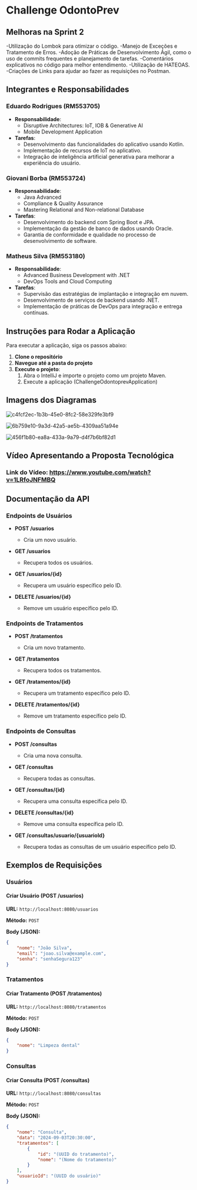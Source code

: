 # Challenge OdontoPrev

## Melhoras na Sprint 2
  -Utilização do Lombok para otimizar o código.
  -Manejo de Exceções e Tratamento de Erros.
  -Adoção de Práticas de Desenvolvimento Ágil, como o uso de commits frequentes e planejamento de tarefas.
  -Comentários explicativos no código para melhor entendimento.
  -Utilização de HATEOAS.
  -Criações de Links para ajudar ao fazer as requisições no Postman.


## Integrantes e Responsabilidades

### Eduardo Rodrigues (RM553705)
- **Responsabilidade**:
  - Disruptive Architectures: IoT, IOB & Generative AI
  - Mobile Development Application
- **Tarefas**:
  - Desenvolvimento das funcionalidades do aplicativo usando Kotlin.
  - Implementação de recursos de IoT no aplicativo.
  - Integração de inteligência artificial generativa para melhorar a experiência do usuário.

### Giovani Borba (RM553724)
- **Responsabilidade**:
  - Java Advanced
  - Compliance & Quality Assurance
  - Mastering Relational and Non-relational Database
- **Tarefas**:
  - Desenvolvimento do backend com Spring Boot e JPA.
  - Implementação da gestão de banco de dados usando Oracle.
  - Garantia de conformidade e qualidade no processo de desenvolvimento de software.

### Matheus Silva (RM553180)
- **Responsabilidade**:
  - Advanced Business Development with .NET
  - DevOps Tools and Cloud Computing
- **Tarefas**:
  - Supervisão das estratégias de implantação e integração em nuvem.
  - Desenvolvimento de serviços de backend usando .NET.
  - Implementação de práticas de DevOps para integração e entrega contínuas.


## Instruções para Rodar a Aplicação

Para executar a aplicação, siga os passos abaixo:

1. **Clone o repositório**
2. **Navegue até a pasta do projeto**
3. **Execute o projeto**: 
   1. Abra o IntelliJ e importe o projeto como um projeto Maven.
   2. Execute a aplicação (ChallengeOdontoprevApplication)

## Imagens dos Diagramas

![c4fcf2ec-1b3b-45e0-8fc2-58e329fe3bf9](https://github.com/user-attachments/assets/519b0b79-3c3a-4a8d-a9b7-f822d84266aa)

![6b759e10-9a3d-42a5-ae5b-4309aa51a94e](https://github.com/user-attachments/assets/649e6b58-19ea-40be-9283-50356db9e244)


![456f1b80-ea8a-433a-9a79-d4f7b6bf82d1](https://github.com/user-attachments/assets/b54bd7c7-72f1-469a-b087-e81a5ae56afc)


## Vídeo Apresentando a Proposta Tecnológica

### Link do Vídeo: https://www.youtube.com/watch?v=1LRfoJNFMBQ

## Documentação da API

### Endpoints de Usuários

- **POST /usuarios**
    - Cria um novo usuário.

- **GET /usuarios**
    - Recupera todos os usuários.

- **GET /usuarios/{id}**
    - Recupera um usuário específico pelo ID.

- **DELETE /usuarios/{id}**
    - Remove um usuário específico pelo ID.

### Endpoints de Tratamentos

- **POST /tratamentos**
    - Cria um novo tratamento.

- **GET /tratamentos**
    - Recupera todos os tratamentos.

- **GET /tratamentos/{id}**
    - Recupera um tratamento específico pelo ID.

- **DELETE /tratamentos/{id}**
    - Remove um tratamento específico pelo ID.

### Endpoints de Consultas

- **POST /consultas**
    - Cria uma nova consulta.

- **GET /consultas**
    - Recupera todas as consultas.

- **GET /consultas/{id}**
    - Recupera uma consulta específica pelo ID.

- **DELETE /consultas/{id}**
    - Remove uma consulta específica pelo ID.

- **GET /consultas/usuario/{usuarioId}**
    - Recupera todas as consultas de um usuário específico pelo ID.


## Exemplos de Requisições

### Usuários

#### Criar Usuário (POST /usuarios)

**URL:** `http://localhost:8080/usuarios`

**Método:** `POST`

**Body (JSON):**
```json
{
    "nome": "João Silva",
    "email": "joao.silva@example.com",
    "senha": "senhaSegura123"
}
```

### Tratamentos

#### Criar Tratamento (POST /tratamentos)

**URL:** `http://localhost:8080/tratamentos`

**Método:** `POST`

**Body (JSON):**
```json
{
    "nome": "Limpeza dental"
}
```

### Consultas

#### Criar Consulta (POST /consultas)

**URL:** `http://localhost:8080/consultas`

**Método:** `POST`

**Body (JSON):**
```json
{
    "nome": "Consulta",
    "data": "2024-09-03T20:30:00", 
    "tratamentos": [
        {
            "id": "(UUID do tratamento)",
            "nome": "(Nome do tratamento)"
        }
    ],
    "usuarioId": "(UUID do usuário)" 
}
```

